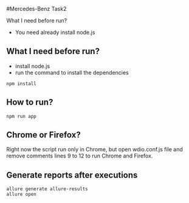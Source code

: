 #Mercedes-Benz Task2

What I need before run?
- You need already install node.js


## What I need before run?

- install node.js
- run the command to install the dependencies
```
npm install
```

## How to run?
```
npm run app
```

## Chrome or Firefox?
Right now the script run only in Chrome, but open wdio.conf.js file and remove comments lines 9 to 12 to run Chrome and Firefox.  

## Generate reports after executions
```
allure generate allure-results
allure open
```
